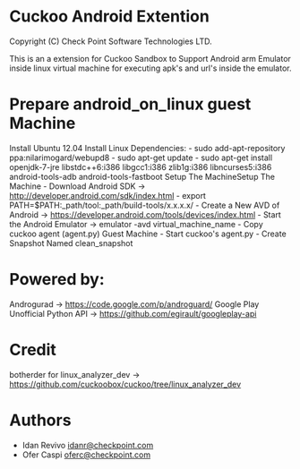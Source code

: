 Cuckoo Android Extention
=========
Copyright (C) Check Point Software Technologies LTD.

This is an a extension for Cuckoo Sandbox to Support Android arm Emulator inside
linux virtual machine for executing apk's and url's inside the emulator.

Prepare android_on_linux guest Machine
======================================


Install Ubuntu 12.04
Install Linux Dependencies:
      - sudo add-apt-repository ppa:nilarimogard/webupd8
      - sudo apt-get update
      - sudo apt-get install openjdk-7-jre libstdc++6:i386 libgcc1:i386 zlib1g:i386 libncurses5:i386 android-tools-adb android-tools-fastboot
 Setup The MachineSetup The Machine
    - Download Android SDK ->  http://developer.android.com/sdk/index.html
   	- export PATH=$PATH:_path/tool:_path/build-tools/x.x.x.x/
   	- Create a New AVD of Android  -> https://developer.android.com/tools/devices/index.html
   	- Start the Android Emulator -> emulator -avd virtual_machine_name
   	- Copy cuckoo agent (agent.py) Guest Machine
   	- Start cuckoo's agent.py
   	- Create Snapshot Named clean_snapshot

Powered by:
===========
Androgurad -> https://code.google.com/p/androguard/
Google Play Unofficial Python API -> https://github.com/egirault/googleplay-api

Credit 
======
botherder for linux_analyzer_dev -> https://github.com/cuckoobox/cuckoo/tree/linux_analyzer_dev

Authors
=======
- Idan Revivo idanr@checkpoint.com
- Ofer Caspi oferc@checkpoint.com
